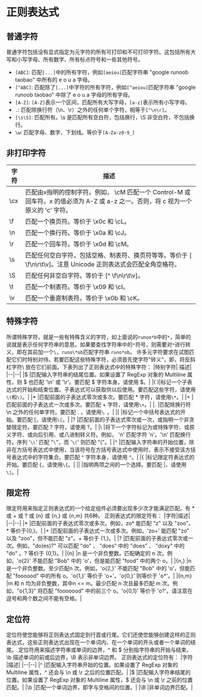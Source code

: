# 正则表达式
## 普通字符
普通字符包括没有显式指定为元字符的所有可打印和不可打印字符。这包括所有大写和小写字母、所有数字、所有标点符号和一些其他符号。
- `[ABC]`: 匹配`[...]`中的所有字符，例如`[aeiou]`匹配字符串 "google runoob taobao" 中所有的 e o u a 字母。
- `[^ABC]`: 匹配除了`[...]`中字符的所有字符，例如`[^aeiou]`匹配字符串 "google runoob taobao" 中除了 e o u a 字母的所有字母。
- `[A-Z]`: `[A-Z]`表示一个区间，匹配所有大写字母，`[a-z]`表示所有小写字母。
- `.`: 匹配除换行符（\n、\r）之外的任何单个字符，相等于`[^\n\r]`。
- `[\s\S]`: 匹配所有。\s 是匹配所有空白符，包括换行，\S 非空白符，不包括换行。
- `\w`: 匹配字母、数字、下划线。等价于`[A-Za-z0-9_]`

## 非打印字符
|字符|描述|
|--|--|
|\cx	|匹配由x指明的控制字符。例如， \cM 匹配一个 Control-M 或回车符。x 的值必须为 A-Z 或 a-z 之一。否则，将 c 视为一个原义的 'c' 字符。|
|\f	|匹配一个换页符。等价于 \x0c 和 \cL。|
|\n	|匹配一个换行符。等价于 \x0a 和 \cJ。|
|\r	|匹配一个回车符。等价于 \x0d 和 \cM。|
|\s	|匹配任何空白字符，包括空格、制表符、换页符等等。等价于 [ \f\n\r\t\v]。注意 Unicode 正则表达式会匹配全角空格符。|
|\S	|匹配任何非空白字符。等价于 [^ \f\n\r\t\v]。|
|\t	|匹配一个制表符。等价于 \x09 和 \cI。|
|\v	|匹配一个垂直制表符。等价于 \x0b 和 \cK。|

## 特殊字符
所谓特殊字符，就是一些有特殊含义的字符，如上面说的`runoo*b`中的`*`，简单的说就是表示任何字符串的意思。如果要查找字符串中的`*`符号，则需要对`*`进行转义，即在其前加一个`\`，`runo\*ob`匹配字符串 `runo*ob`。
许多元字符要求在试图匹配它们时特别对待。若要匹配这些特殊字符，必须首先使字符"转义"，即，将反斜杠字符\ 放在它们前面。下表列出了正则表达式中的特殊字符：
|特别字符|	描述|
|--|--|
|$	|匹配输入字符串的结尾位置。如果设置了 RegExp 对象的 Multiline 属性，则 $ 也匹配 '\n' 或 '\r'。要匹配 $ 字符本身，请使用 \$。|
|( )|标记一个子表达式的开始和结束位置。子表达式可以获取供以后使用。要匹配这些字符，请使用`\(`和`\)`。|
|*	|匹配前面的子表达式零次或多次。要匹配 * 字符，请使用`\*`。|
|+	|匹配前面的子表达式一次或多次。要匹配 + 字符，请使用`\+`。|
|.	|匹配除换行符 \n 之外的任何单字符。要匹配 . ，请使用`\`. 。|
|[	|标记一个中括号表达式的开始。要匹配 [，请使用`\[`。|
|?	|匹配前面的子表达式零次或一次，或指明一个非贪婪限定符。要匹配 ? 字符，请使用 \?。|
|\	|将下一个字符标记为或特殊字符、或原义字符、或向后引用、或八进制转义符。例如， 'n' 匹配字符 'n'。'\n' 匹配换行符。序列 '`\\`' 匹配 "`\`"，而 '`\(`' 则匹配 "("。|
|^	|匹配输入字符串的开始位置，除非在方括号表达式中使用，当该符号在方括号表达式中使用时，表示不接受该方括号表达式中的字符集合。要匹配 ^ 字符本身，请使用 \^。|
|{	|标记限定符表达式的开始。要匹配 {，请使用`\{`。|
||	|指明两项之间的一个选择。要匹配 |，请使用 `\|`。|

## 限定符
限定符用来指定正则表达式的一个给定组件必须要出现多少次才能满足匹配。有 * 或 + 或 ? 或 {n} 或 {n,} 或 {n,m} 共6种。
正则表达式的限定符有：
|字符|描述|
|--|--|
|*	|匹配前面的子表达式零次或多次。例如，zo* 能匹配 "z" 以及 "zoo"。* 等价于{0,}。|
|+	|匹配前面的子表达式一次或多次。例如，'zo+' 能匹配 "zo" 以及 "zoo"，但不能匹配 "z"。+ 等价于 {1,}。|
|?	|匹配前面的子表达式零次或一次。例如，"do(es)?" 可以匹配 "do" 、 "does" 中的 "does" 、 "doxy" 中的 "do" 。? 等价于 {0,1}。|
|{n}	|n 是一个非负整数。匹配确定的 n 次。例如，'o{2}' 不能匹配 "Bob" 中的 'o'，但是能匹配 "food" 中的两个 o。|
|{n,} |n 是一个非负整数。至少匹配n 次。例如，'o{2,}' 不能匹配 "Bob" 中的 'o'，但能匹配 "foooood" 中的所有 o。'o{1,}' 等价于 'o+'。'o{0,}' 则等价于 'o*'。|
|{n,m}	|m 和 n 均为非负整数，其中n <= m。最少匹配 n 次且最多匹配 m 次。例如，"o{1,3}" 将匹配 "fooooood" 中的前三个 o。'o{0,1}' 等价于 'o?'。请注意在逗号和两个数之间不能有空格。|

## 定位符
定位符使您能够将正则表达式固定到行首或行尾。它们还使您能够创建这样的正则表达式，这些正则表达式出现在一个单词内、在一个单词的开头或者一个单词的结尾。
定位符用来描述字符串或单词的边界，^ 和 $ 分别指字符串的开始与结束，\b 描述单词的前或后边界，\B 表示非单词边界。
正则表达式的定位符有：
|字符	|描述|
|--|--|
|^	|匹配输入字符串开始的位置。如果设置了 RegExp 对象的 Multiline 属性，^ 还会与 \n 或 \r 之后的位置匹配。|
|$	|匹配输入字符串结尾的位置。如果设置了 RegExp 对象的 Multiline 属性，$ 还会与 \n 或 \r 之前的位置匹配。|
|\b |匹配一个单词边界，即字与空格间的位置。|
|\B |非单词边界匹配。|
